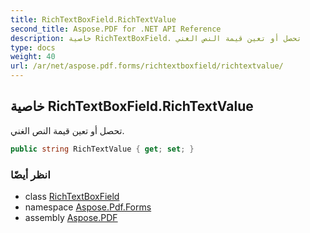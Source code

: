 ```yaml
---
title: RichTextBoxField.RichTextValue
second_title: Aspose.PDF for .NET API Reference
description: خاصية RichTextBoxField. تحصل أو تعين قيمة النص الغني
type: docs
weight: 40
url: /ar/net/aspose.pdf.forms/richtextboxfield/richtextvalue/
---
```

## خاصية RichTextBoxField.RichTextValue

تحصل أو تعين قيمة النص الغني.

```csharp
public string RichTextValue { get; set; }
```

### انظر أيضًا

* class [RichTextBoxField](../)
* namespace [Aspose.Pdf.Forms](../../../aspose.pdf.forms/)
* assembly [Aspose.PDF](../../../)